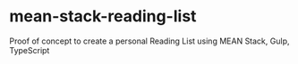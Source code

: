 # mean-stack-reading-list
Proof of concept to create a personal Reading List using MEAN Stack, Gulp, TypeScript
